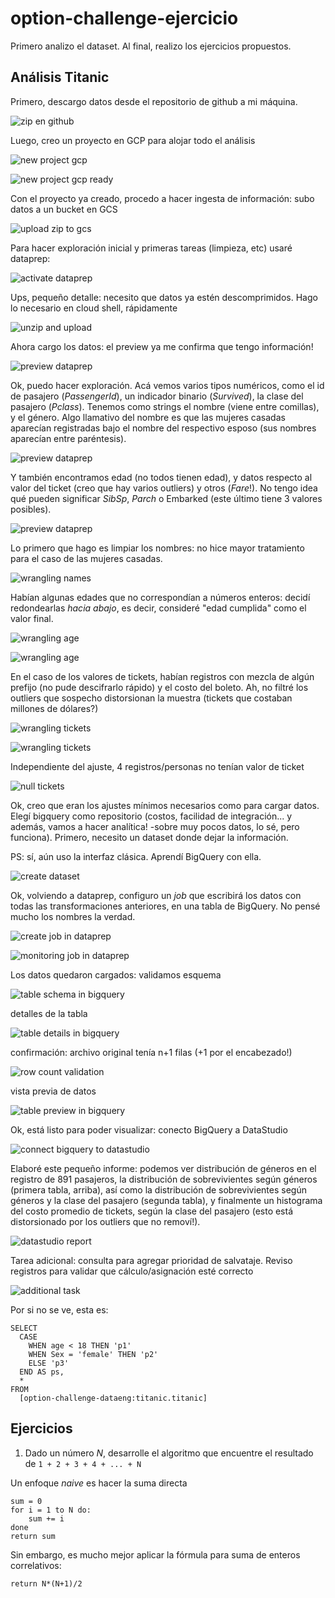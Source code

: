 # option-challenge-ejercicio

Primero analizo el dataset. Al final, realizo los ejercicios propuestos.

## Análisis Titanic

Primero, descargo datos desde el repositorio de github a mi máquina.

![zip en github](https://github.com/jquinter/option-challenge-ejercicio/raw/master/img/Screen_Shot_2019-09-03_at_23.14.13.png "zip en github")

Luego, creo un proyecto en GCP para alojar todo el análisis

![new project gcp](https://github.com/jquinter/option-challenge-ejercicio/raw/master/img/Screen_Shot_2019-09-03_at_23.15.05.png "new project gcp")

![new project gcp ready](https://github.com/jquinter/option-challenge-ejercicio/raw/master/img/Screen_Shot_2019-09-03_at_23.15.48.png "new project gcp ready")

Con el proyecto ya creado, procedo a hacer ingesta de información:  subo datos a un bucket en GCS

![upload zip to gcs](https://github.com/jquinter/option-challenge-ejercicio/raw/master/img/Screen_Shot_2019-09-03_at_23.16.42.png "upload zip to gcs")

Para hacer exploración inicial y primeras tareas (limpieza, etc) usaré dataprep:

![activate dataprep](https://github.com/jquinter/option-challenge-ejercicio/raw/master/img/Screen_Shot_2019-09-03_at_23.18.24.png "activate dataprep")

Ups, pequeño detalle: necesito que datos ya estén descomprimidos. Hago lo necesario en cloud shell, rápidamente

![unzip and upload](https://github.com/jquinter/option-challenge-ejercicio/raw/master/img/Screen_Shot_2019-09-03_at_23.23.21.png "unzip and upload")

Ahora cargo los datos: el preview ya me confirma que tengo información!

![preview dataprep](https://github.com/jquinter/option-challenge-ejercicio/raw/master/img/Screen_Shot_2019-09-03_at_23.23.44.png "preview dataprep")

Ok, puedo hacer exploración. Acá vemos varios tipos numéricos, como el id de pasajero (_PassengerId_), un indicador binario (_Survived_), la clase del pasajero (_Pclass_). Tenemos como strings el nombre (viene entre comillas), y el género. Algo llamativo del nombre es que las mujeres casadas aparecían registradas bajo el nombre del respectivo esposo (sus nombres aparecían entre paréntesis).

![preview dataprep](https://github.com/jquinter/option-challenge-ejercicio/raw/master/img/Screen_Shot_2019-09-03_at_23.24.40.png "preview dataprep")

Y también encontramos edad (no todos tienen edad), y datos respecto al valor del ticket (creo que hay varios outliers) y otros (_Fare_!). No tengo idea qué pueden significar _SibSp_, _Parch_ o Embarked (este último tiene 3 valores posibles).

![preview dataprep](https://github.com/jquinter/option-challenge-ejercicio/raw/master/img/Screen_Shot_2019-09-03_at_23.25.32.png "preview dataprep")

Lo primero que hago es limpiar los nombres: no hice mayor tratamiento para el caso de las mujeres casadas.

![wrangling names](https://github.com/jquinter/option-challenge-ejercicio/raw/master/img/Screen_Shot_2019-09-03_at_23.27.18.png "wrangling names")

Habían algunas edades que no correspondían a números enteros: decidí redondearlas _hacia abajo_, es decir, consideré "edad cumplida" como el valor final.

![wrangling age](https://github.com/jquinter/option-challenge-ejercicio/raw/master/img/Screen_Shot_2019-09-03_at_23.29.44.png "wrangling age")

![wrangling age](https://github.com/jquinter/option-challenge-ejercicio/raw/master/img/Screen_Shot_2019-09-03_at_23.30.21.png "wrangling age")

En el caso de los valores de tickets, habían registros con mezcla de algún prefijo (no pude descifrarlo rápido) y el costo del boleto. Ah, no filtré los outliers que sospecho distorsionan la muestra (tickets que costaban millones de dólares?)

![wrangling tickets](https://github.com/jquinter/option-challenge-ejercicio/raw/master/img/Screen_Shot_2019-09-03_at_23.31.32.png "wrangling tickets")

![wrangling tickets](https://github.com/jquinter/option-challenge-ejercicio/raw/master/img/Screen_Shot_2019-09-03_at_23.32.01.png "wrangling tickets")

Independiente del ajuste, 4 registros/personas no tenían valor de ticket

![null tickets](https://github.com/jquinter/option-challenge-ejercicio/raw/master/img/Screen_Shot_2019-09-03_at_23.33.28.png "null tickets")

Ok, creo que eran los ajustes mínimos necesarios como para cargar datos. Elegí bigquery como repositorio (costos, facilidad de integración... y además, vamos a hacer analítica! -sobre muy pocos datos, lo sé, pero funciona). Primero, necesito un dataset donde dejar la información.

PS: sí, aún uso la interfaz clásica. Aprendí BigQuery con ella.

![create dataset](https://github.com/jquinter/option-challenge-ejercicio/raw/master/img/Screen_Shot_2019-09-03_at_23.34.57.png "create dataset")

Ok, volviendo a dataprep, configuro un _job_ que escribirá los datos con todas las transformaciones anteriores, en una tabla de BigQuery. No pensé mucho los nombres la verdad.

![create job in dataprep](https://github.com/jquinter/option-challenge-ejercicio/raw/master/img/Screen_Shot_2019-09-03_at_23.35.21.png "create job in dataprep")

![monitoring job in dataprep](https://github.com/jquinter/option-challenge-ejercicio/raw/master/img/Screen_Shot_2019-09-03_at_23.35.48.png "monitoring job in dataprep")

Los datos quedaron cargados: validamos esquema

![table schema in bigquery](https://github.com/jquinter/option-challenge-ejercicio/raw/master/img/Screen_Shot_2019-09-03_at_23.40.43.png "table schema in bigquery")

detalles de la tabla

![table details in bigquery](https://github.com/jquinter/option-challenge-ejercicio/raw/master/img/Screen_Shot_2019-09-03_at_23.40.52.png "table details in bigquery")

confirmación: archivo original tenía n+1 filas (+1 por el encabezado!)

![row count validation](https://github.com/jquinter/option-challenge-ejercicio/raw/master/img/Screen_Shot_2019-09-03_at_23.41.24.png "row count validation")

vista previa de datos

![table preview in bigquery](https://github.com/jquinter/option-challenge-ejercicio/raw/master/img/Screen_Shot_2019-09-03_at_23.41.39.png "table preview in bigquery")

Ok, está listo para poder visualizar: conecto BigQuery a DataStudio

![connect bigquery to datastudio](https://github.com/jquinter/option-challenge-ejercicio/raw/master/img/Screen_Shot_2019-09-03_at_23.42.27.png "connect bigquery to datastudio")

Elaboré este pequeño informe: podemos ver distribución de géneros en el registro de 891 pasajeros, la distribución de sobrevivientes según géneros (primera tabla, arriba), así como la distribución de sobrevivientes según géneros y la clase del pasajero (segunda tabla), y finalmente un histograma del costo promedio de tickets, según la clase del pasajero (esto está distorsionado por los outliers que no removí!).

![datastudio report](https://github.com/jquinter/option-challenge-ejercicio/raw/master/img/Screen_Shot_2019-09-04_at_00.20.20.png "datastudio report")

Tarea adicional: consulta para agregar prioridad de salvataje. Reviso registros para validar que cálculo/asignación esté correcto

![additional task](https://github.com/jquinter/option-challenge-ejercicio/raw/master/img/Screen_Shot_2019-09-04_at_00.22.14.png "additional task")

Por si no se ve, esta es:

```
SELECT
  CASE
    WHEN age < 18 THEN 'p1'
    WHEN Sex = 'female' THEN 'p2'
    ELSE 'p3'
  END AS ps,
  *
FROM
  [option-challenge-dataeng:titanic.titanic]

```

## Ejercicios

1. Dado un número _N_, desarrolle el algoritmo que encuentre el resultado de `1 + 2 + 3 + 4 + ... + N`

Un enfoque _naive_ es hacer la suma directa

```
sum = 0
for i = 1 to N do:
	sum += i
done
return sum
```

Sin embargo, es mucho mejor aplicar la fórmula para suma de enteros correlativos:

```
return N*(N+1)/2
```


